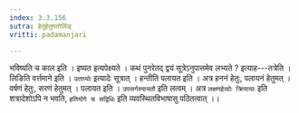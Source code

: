 ```yaml
---
index: 3.3.156
sutra: हेतुहेतुमतोर्लिङ्
vritti: padamanjari

---
```

भविष्यति च काल इति । इष्यत इत्यपेक्ष्यते । कथं पुनरेतद् द्वयं सूत्रेऽनुपात्तमेव लभ्यते ? इत्याह---तत्रेति । लिङिति वर्त्तमाने इति । `उताप्योः` इत्यादेः सूत्रात् । हन्तीति पलायत इति । अत्र हननं हेतुः, पलायनं हेतुमत् । वर्षणं हेतुः, सरणं हेतुमत् । पलायत इति । `उपसर्गस्यायतौ` इति लत्वम् । अत्र `लक्षणहेत्वोः क्रियायाः` इति शत्रादेशोऽपि न भवति, `हतियोगे च सद्विधिः` इति व्यवस्थितविभाषासु पठितत्वात् ।।